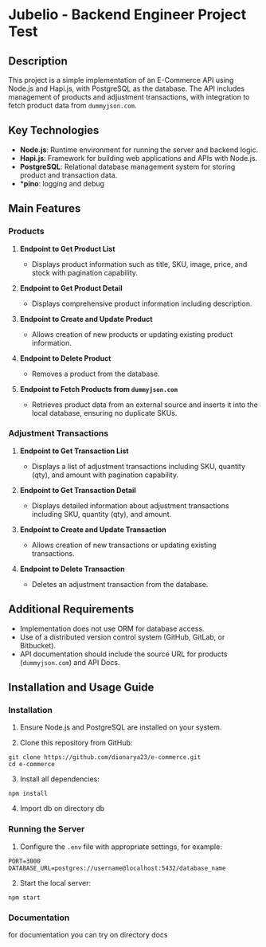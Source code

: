 # Jubelio - Backend Engineer Project Test

## Description

This project is a simple implementation of an E-Commerce API using Node.js and Hapi.js, with PostgreSQL as the database. The API includes management of products and adjustment transactions, with integration to fetch product data from `dummyjson.com`.

## Key Technologies

- **Node.js**: Runtime environment for running the server and backend logic.
- **Hapi.js**: Framework for building web applications and APIs with Node.js.
- **PostgreSQL**: Relational database management system for storing product and transaction data.
- ***pino**: logging and debug

## Main Features

### Products

1. **Endpoint to Get Product List**
   - Displays product information such as title, SKU, image, price, and stock with pagination capability.

2. **Endpoint to Get Product Detail**
   - Displays comprehensive product information including description.

3. **Endpoint to Create and Update Product**
   - Allows creation of new products or updating existing product information.

4. **Endpoint to Delete Product**
   - Removes a product from the database.

5. **Endpoint to Fetch Products from `dummyjson.com`**
   - Retrieves product data from an external source and inserts it into the local database, ensuring no duplicate SKUs.

### Adjustment Transactions

1. **Endpoint to Get Transaction List**
   - Displays a list of adjustment transactions including SKU, quantity (qty), and amount with pagination capability.

2. **Endpoint to Get Transaction Detail**
   - Displays detailed information about adjustment transactions including SKU, quantity (qty), and amount.

3. **Endpoint to Create and Update Transaction**
   - Allows creation of new transactions or updating existing transactions.

4. **Endpoint to Delete Transaction**
   - Deletes an adjustment transaction from the database.

## Additional Requirements

- Implementation does not use ORM for database access.
- Use of a distributed version control system (GitHub, GitLab, or Bitbucket).
- API documentation should include the source URL for products (`dummyjson.com`) and API Docs.

## Installation and Usage Guide

### Installation

1. Ensure Node.js and PostgreSQL are installed on your system.

2. Clone this repository from GitHub:
```shell
git clone https://github.com/dionarya23/e-commerce.git
cd e-commerce
```
3. Install all dependencies:
```shell
npm install
```
4. Import db on directory db


### Running the Server
1. Configure the `.env` file with appropriate settings, for example:
```
PORT=3000
DATABASE_URL=postgres://username@localhost:5432/database_name
```

2. Start the local server:
```
npm start
```

### Documentation
for documentation you can try on directory docs